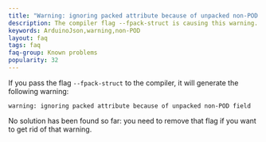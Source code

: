 ```yaml
---
title: "Warning: ignoring packed attribute because of unpacked non-POD field"
description: The compiler flag --fpack-struct is causing this warning. There is no solution.
keywords: ArduinoJson,warning,non-POD
layout: faq
tags: faq
faq-group: Known problems
popularity: 32
---
```


If you pass the flag `--fpack-struct` to the compiler, it will generate the following warning:

```
warning: ignoring packed attribute because of unpacked non-POD field
```

No solution has been found so far: you need to remove that flag if you want to get rid of that warning.
